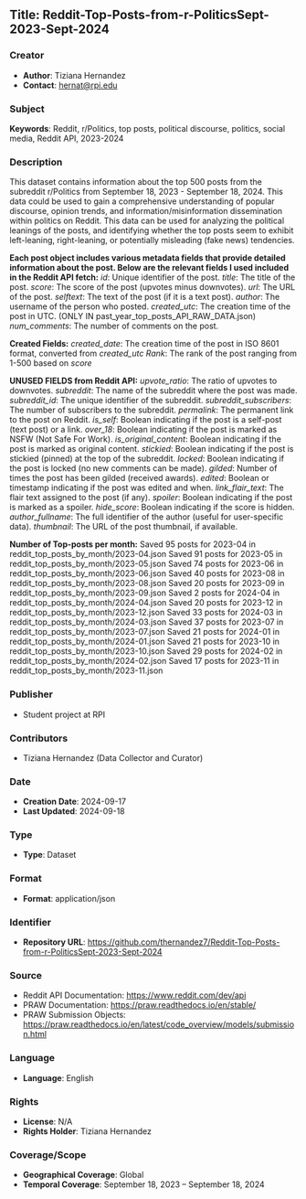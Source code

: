 ## Title: Reddit-Top-Posts-from-r-PoliticsSept-2023-Sept-2024

### Creator
- **Author**: Tiziana Hernandez
- **Contact**: hernat@rpi.edu

### Subject
**Keywords**: Reddit, r/Politics, top posts, political discourse, politics, social media, Reddit API, 2023-2024

### Description
This dataset contains information about the top 500 posts from the subreddit r/Politics from September 18, 2023 - September 18, 2024. This data could be used to gain a comprehensive understanding of popular discourse, opinion trends, and information/misinformation dissemination within politics on Reddit. This data can be used for analyzing the political leanings of the posts, and identifying whether the top posts seem to exhibit left-leaning, right-leaning, or potentially misleading (fake news) tendencies.

**Each post object includes various metadata fields that provide detailed information about the post. Below are the relevant fields I used included in the Reddit API fetch:**
*id*: Unique identifier of the post.
*title*: The title of the post.
*score*: The score of the post (upvotes minus downvotes).
*url*: The URL of the post.
*selftext*: The text of the post (if it is a text post).
*author*: The username of the person who posted.
*created_utc*: The creation time of the post in UTC. (ONLY IN past_year_top_posts_API_RAW_DATA.json)
*num_comments*: The number of comments on the post.

**Created Fields:** 
*created_date*: The creation time of the post in ISO 8601 format, converted from *created_utc*
*Rank*: The rank of the post ranging from 1-500 based on *score*

**UNUSED FIELDS from Reddit API:**
*upvote_ratio*: The ratio of upvotes to downvotes.
*subreddit*: The name of the subreddit where the post was made.
*subreddit_id*: The unique identifier of the subreddit.
*subreddit_subscribers*: The number of subscribers to the subreddit.
*permalink*: The permanent link to the post on Reddit.
*is_self*: Boolean indicating if the post is a self-post (text post) or a link.
*over_18*: Boolean indicating if the post is marked as NSFW (Not Safe For Work).
*is_original_content*: Boolean indicating if the post is marked as original content.
*stickied*: Boolean indicating if the post is stickied (pinned) at the top of the subreddit.
*locked*: Boolean indicating if the post is locked (no new comments can be made).
*gilded*: Number of times the post has been gilded (received awards).
*edited*: Boolean or timestamp indicating if the post was edited and when.
*link_flair_text*: The flair text assigned to the post (if any).
*spoiler*: Boolean indicating if the post is marked as a spoiler.
*hide_score*: Boolean indicating if the score is hidden.
*author_fullname*: The full identifier of the author (useful for user-specific data).
*thumbnail*: The URL of the post thumbnail, if available.

**Number of Top-posts per month:** 
Saved 95 posts for 2023-04 in reddit_top_posts_by_month/2023-04.json
Saved 91 posts for 2023-05 in reddit_top_posts_by_month/2023-05.json
Saved 74 posts for 2023-06 in reddit_top_posts_by_month/2023-06.json
Saved 40 posts for 2023-08 in reddit_top_posts_by_month/2023-08.json
Saved 20 posts for 2023-09 in reddit_top_posts_by_month/2023-09.json
Saved 2 posts for 2024-04 in reddit_top_posts_by_month/2024-04.json
Saved 20 posts for 2023-12 in reddit_top_posts_by_month/2023-12.json
Saved 33 posts for 2024-03 in reddit_top_posts_by_month/2024-03.json
Saved 37 posts for 2023-07 in reddit_top_posts_by_month/2023-07.json
Saved 21 posts for 2024-01 in reddit_top_posts_by_month/2024-01.json
Saved 21 posts for 2023-10 in reddit_top_posts_by_month/2023-10.json
Saved 29 posts for 2024-02 in reddit_top_posts_by_month/2024-02.json
Saved 17 posts for 2023-11 in reddit_top_posts_by_month/2023-11.json


### Publisher
- Student project at RPI

### Contributors
- Tiziana Hernandez (Data Collector and Curator)

### Date
- **Creation Date**: 2024-09-17
- **Last Updated**: 2024-09-18

### Type
- **Type**: Dataset

### Format
- **Format**: application/json

### Identifier
- **Repository URL**: https://github.com/thernandez7/Reddit-Top-Posts-from-r-PoliticsSept-2023-Sept-2024

### Source
- Reddit API Documentation: https://www.reddit.com/dev/api
- PRAW Documentation: https://praw.readthedocs.io/en/stable/ 
- PRAW Submission Objects: https://praw.readthedocs.io/en/latest/code_overview/models/submission.html

### Language
- **Language**: English

### Rights
- **License**: N/A 
- **Rights Holder**: Tiziana Hernandez 

### Coverage/Scope
- **Geographical Coverage**: Global
- **Temporal Coverage**: September 18, 2023 – September 18, 2024
